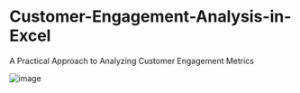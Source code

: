 # Customer-Engagement-Analysis-in-Excel
A Practical Approach to Analyzing Customer Engagement Metrics 

![image](https://github.com/user-attachments/assets/c32489d1-12bb-427e-a364-47ed104d13e3)

